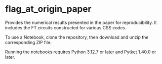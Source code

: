 # flag_at_origin_paper
Provides the numerical results presented in the paper for reproducibility. It includes the FT circuits constructed for various CSS codes.

To use a Notebook, clone the repository, then download and unzip the corresponding ZIP file. 

Running the notebooks requires Python 3.12.7 or later and Pytket 1.40.0 or later.
